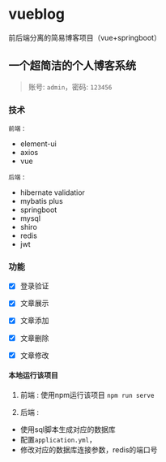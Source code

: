 # vueblog
前后端分离的简易博客项目（vue+springboot）
## 一个超简洁的个人博客系统

> 账号: `admin`，密码: `123456` 


### 技术

`前端` : 
* element-ui
* axios
* vue

`后端` : 
* hibernate validatior
* mybatis plus
* springboot
* mysql
* shiro
* redis
* jwt


### 功能
* [x] 登录验证
* [x] 文章展示
* [x] 文章添加
* [x] 文章删除
* [x] 文章修改



#### 本地运行该项目
1. 前端 : 使用npm运行该项目 `npm run serve`

2. 后端 : 
- 使用sql脚本生成对应的数据库
- 配置`application.yml`，
- 修改对应的数据库连接参数，redis的端口号
```
